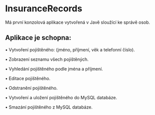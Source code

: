 # InsuranceRecords
Má první konzolová aplikace vytvořená v Javě sloužící ke správě osob.

## Aplikace je schopna:

  •	Vytvoření pojištěného: (jméno, příjmení, věk a telefonní číslo).

  •	Zobrazení seznamu všech pojištěných.

  •	Vyhledání pojištěného podle jména a příjmení.

  •	Editace pojištěného.

  •	Odstranění pojištěného.

  •	Vytvoření a uložení pojištěného do MySQL databáze.

  •	Smazání pojištěného z MySQL databáze.

